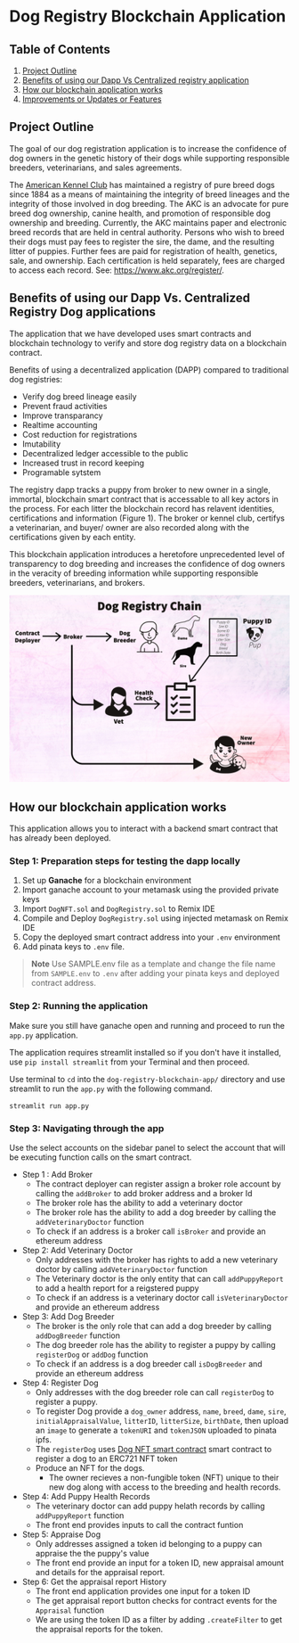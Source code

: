 # Dog Registry Blockchain Application

## Table of Contents
1. [Project Outline](#project-outline)
2. [Benefits of using our Dapp Vs Centralized registry application](#benefits-of-using-our-dapp-vs-centralized-registry-dog-applications)
3. [How our blockchain application works](#how-our-blockchain-application-works)
4. [Improvements or Updates or Features](#improvements-or-updates-or-features)

## Project Outline
The goal of our dog registration application is to increase the confidence of dog owners in the genetic history of their dogs while supporting responsible breeders, veterinarians, and sales agreements.

 The [American Kennel Club](https://www.akc.org/) has maintained a registry of pure breed dogs since 1884 as a means of maintaining the integrity of breed lineages and the integrity of those involved in dog breeding. The AKC is an advocate for pure breed dog ownership, canine health, and promotion of responsible dog ownership and breeding. Currently, the AKC maintains paper and electronic breed records that are held in central authority. Persons who wish to breed their dogs must pay fees to register the sire, the dame, and the resulting litter of puppies. Further fees are paid for registration of health, genetics, sale, and ownership. Each certification is held separately, fees are charged to access each record. See: https://www.akc.org/register/.
 
## Benefits of using our Dapp Vs. Centralized Registry Dog applications

The application that we have developed uses smart contracts and blockchain technology to verify and store dog registry data on a blockchain contract. 

Benefits of using a decentralized application (DAPP) compared to traditional dog registries: 
- Verify dog breed lineage easily
- Prevent fraud activities
- Improve transparancy
- Realtime accounting
- Cost reduction for registrations
- Imutability
- Decentralized ledger accessible to the public
- Increased trust in record keeping
- Programable sytstem

The registry dapp tracks a puppy from broker to new owner in a single, immortal, blockchain smart contract that is accessable to all key actors in the process. For each litter the blockchain record has relavent identities, certifications and information (Figure 1). The broker or kennel club, certifys a veterinarian, and buyer/ owner are also recorded along with the certifications given by each entity. 

This blockchain application introduces a heretofore unprecedented level of transparency to dog breeding and increases the confidence of dog owners in the veracity of breeding information while supporting responsible breeders, veterinarians, and brokers.

![Diagram](DogRegistryChain.png)

## How our blockchain application works

This application allows you to interact with a backend smart contract that has already been deployed.

### Step 1: Preparation steps for testing the dapp locally

1. Set up **Ganache** for a blockchain environment
2. Import ganache account to your metamask using the provided private keys
3. Import `DogNFT.sol` and `DogRegistry.sol` to Remix IDE 
4. Compile and Deploy `DogRegistry.sol`  using injected metamask on Remix IDE
5. Copy the deployed smart contract address into your `.env` environment
6. Add pinata keys to `.env` file. 

> **Note**
Use SAMPLE.env file as a template and change the file name from `SAMPLE.env` to `.env` after adding your pinata keys and deployed contract address.

### Step 2: Running the application

Make sure you still have ganache open and running and proceed to run the `app.py` application. 

The application requires streamlit installed so if you don't have it installed, use `pip install streamlit` from your Terminal and then proceed.

Use terminal to `cd` into the `dog-registry-blockchain-app/` directory and use streamlit to run the `app.py` with the following command.

```
streamlit run app.py
```

### Step 3: Navigating through the app

Use the select accounts on the sidebar panel to select the account that will be executing function calls on the smart contract. 

- Step 1 : Add Broker
    - The contract deployer can register assign a broker role account by calling the `addBroker` to add broker address and a broker Id
    - The broker role has the ability to add a veterinary doctor
    - The broker role has the ability to add a dog breeder by calling the `addVeterinaryDoctor` function
    - To check if an address is a broker call `isBroker` and provide an ethereum address
- Step 2: Add Veterinary Doctor
    - Only addresses with the broker has rights to add a new veterinary doctor by calling `addVeterinaryDoctor` function
    - The Veterinary doctor is the only entity that can call `addPuppyReport` to add a health report for a reigstered puppy
    - To check if an address is a veterinary doctor call `isVeterinaryDoctor` and provide an ethereum address
- Step 3: Add Dog Breeder
    - The broker is the only role that can add a dog breeder by calling `addDogBreeder` function
    - The dog breeder role has the ability to register a puppy by calling `registerDog` or `addDog` function
    - To check if an address is a dog breeder call `isDogBreeder` and provide an ethereum address
- Step 4: Register Dog
    - Only addresses with the dog breeder role can call `registerDog` to register a puppy. 
    - To register Dog provide a `dog_owner` address, `name`, `breed`, `dame`, `sire`, `initialAppraisalValue`, `litterID`, `litterSize`, `birthDate`, then upload an `image` to generate a `tokenURI` and `tokenJSON` uploaded to pinata ipfs. 
    - The `registerDog` uses [Dog NFT smart contract](./contracts/DogNFT.sol) smart contract to register a dog to an ERC721 NFT token
    - Produce an NFT for the dogs.
        - The owner recieves a non-fungible token (NFT) unique to their new dog along with access to the breeding and health records.
- Step 4: Add Puppy Health Records
    - The veterinary doctor can add puppy helath records by calling `addPuppyReport` function
    - The front end provides inputs to call the contract funtion
- Step 5: Appraise Dog
    - Only addresses assigned a token id belonging to a puppy can appraise the the puppy's value
    - The front end provide an input for a token ID, new appraisal amount and details for the appraisal report.
- Step 6: Get the appraisal report History
    - The front end application provides one input for a token ID
    - The get appraisal report button checks for contract events for the `Appraisal` function
    - We are using the token ID as a filter by adding `.createFilter` to get the appraisal reports for the token.